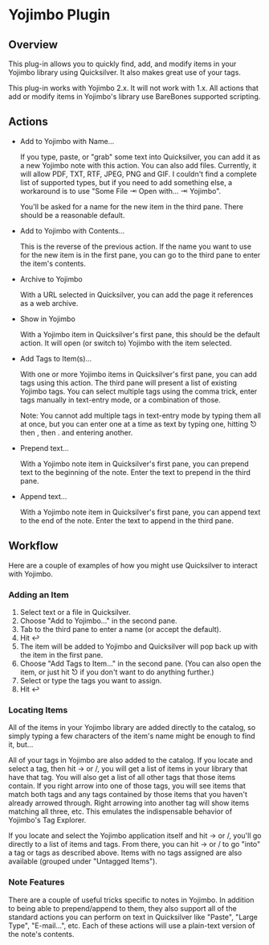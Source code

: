 # Yojimbo Plugin #

## Overview ##

This plug-in allows you to quickly find, add, and modify items in your Yojimbo library using Quicksilver. It also makes great use of your tags.

This plug-in works with Yojimbo 2.x. It will not work with 1.x. All actions that add or modify items in Yojimbo's library use BareBones supported scripting.

## Actions ##

* Add to Yojimbo with Name…
  
  If you type, paste, or "grab" some text into Quicksilver, you can add it as a new Yojimbo note with this action. You can also add files. Currently, it will allow PDF, TXT, RTF, JPEG, PNG and GIF. I couldn't find a complete list of supported types, but if you need to add something else, a workaround is to use "Some File ⇥ Open with… ⇥ Yojimbo".
  
  You'll be asked for a name for the new item in the third pane. There should be a reasonable default.

* Add to Yojimbo with Contents…
  
  This is the reverse of the previous action. If the name you want to use for the new item is in the first pane, you can go to the third pane to enter the item's contents.

* Archive to Yojimbo
  
  With a URL selected in Quicksilver, you can add the page it references as a web archive.

* Show in Yojimbo
  
  With a Yojimbo item in Quicksilver's first pane, this should be the default action. It will open (or switch to) Yojimbo with the item selected.

* Add Tags to Item(s)…
  
  With one or more Yojimbo items in Quicksilver's first pane, you can add tags using this action. The third pane will present a list of existing Yojimbo tags. You can select multiple tags using the comma trick, enter tags manually in text-entry mode, or a combination of those.
  
  Note: You cannot add multiple tags in text-entry mode by typing them all at once, but you can enter one at a time as text by typing one, hitting ⎋ then , then . and entering another.

* Prepend text…
  
  With a Yojimbo note item in Quicksilver's first pane, you can prepend text to the beginning of the note. Enter the text to prepend in the third pane.

* Append text…
  
  With a Yojimbo note item in Quicksilver's first pane, you can append text to the end of the note. Enter the text to append in the third pane.

## Workflow ##

Here are a couple of examples of how you might use Quicksilver to interact with Yojimbo.

### Adding an Item ###

  1. Select text or a file in Quicksilver.
  2. Choose "Add to Yojimbo…" in the second pane.
  3. Tab to the third pane to enter a name (or accept the default).
  4. Hit ↩
  5. The item will be added to Yojimbo and Quicksilver will pop back up with the item in the first pane.
  6. Choose "Add Tags to Item…" in the second pane. (You can also open the item, or just hit ⎋ if you don't want to do anything further.)
  7. Select or type the tags you want to assign.
  8. Hit ↩

### Locating Items ###

All of the items in your Yojimbo library are added directly to the catalog, so simply typing a few characters of the item's name might be enough to find it, but…

All of your tags in Yojimbo are also added to the catalog. If you locate and select a tag, then hit → or /, you will get a list of items in your library that have that tag. You will also get a list of all other tags that those items contain. If you right arrow into one of those tags, you will see items that match both tags and any tags contained by those items that you haven't already arrowed through. Right arrowing into another tag will show items matching all three, etc. This emulates the indispensable behavior of Yojimbo's Tag Explorer.

If you locate and select the Yojimbo application itself and hit → or /, you'll go directly to a list of items and tags. From there, you can hit → or / to go "into" a tag or tags as described above. Items with no tags assigned are also available (grouped under "Untagged Items").

### Note Features ###

There are a couple of useful tricks specific to notes in Yojimbo. In addition to being able to prepend/append to them, they also support all of the standard actions you can perform on text in Quicksilver like "Paste", "Large Type", "E-mail…", etc. Each of these actions will use a plain-text version of the note's contents.
